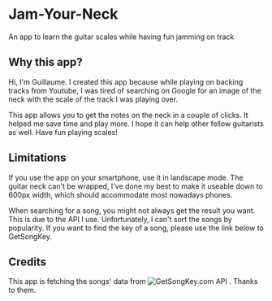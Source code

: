 # Jam-Your-Neck
An app to learn the guitar scales while having fun jamming on track

## Why this app?
Hi, I'm Guillaume. I created this app because while playing on backing tracks from Youtube, I was tired of searching on Google for an image of the neck with the scale of the track I was playing over.

This app allows you to get the notes on the neck in a couple of clicks. It helped me save time and play more. I hope it can help other fellow guitarists as well. Have fun playing scales!

## Limitations
If you use the app on your smartphone, use it in landscape mode. The guitar neck can't be wrapped, I've done my best to make it useable down to 600px width, which should accommodate most nowadays phones.

When searching for a song, you might not always get the result you want. This is due to the API I use. Unfortunately, I can't sort the songs by popularity. If you want to find the key of a song, please use the link below to GetSongKey.

## Credits
This app is fetching the songs' data from ![GetSongKey.com](https://getsongkey.com/) API . Thanks to them.